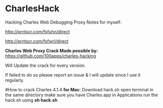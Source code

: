 # CharlesHack
Hacking Charles Web Debugging Proxy
Notes for myself:

http://prntscr.com/fsfuhn/direct

http://prntscr.com/fsfwrl/direct

<b>Charles Web Proxy Crack Made possible by:</b>
https://github.com/100apps/charles-hacking

Will Update the crack for every version.

If failed to do so please report an issue &
I will update since I use it regularly.

#How to crack Charles 4.1.4
<b> for Mac</b>:
Download hack.sh
open terminal in the same directory
make sure you have Charles.app in Applications
run the hack.sh using <b>sh hack.sh</b>
